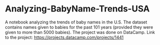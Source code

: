 # Analyzing-BabyName-Trends-USA
A notebook analyzing the trends of baby names in the U.S. The dataset contains names given to babies for the past 101 years (provided they were given to more than 5000 babies). The project was done on DataCamp. Link to the project: https://projects.datacamp.com/projects/1441
